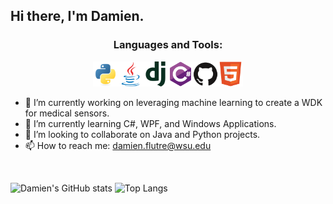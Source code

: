 ## Hi there, I'm Damien.


<h3 align="center">Languages and Tools:</h3>
<p align="center"> <img src="https://github.com/devicons/devicon/blob/master/icons/python/python-original.svg" alt="Python" width="40" height="40"/><img src="https://github.com/devicons/devicon/blob/master/icons/java/java-original.svg" alt="Java" width="40" height="40"/><img src="https://github.com/devicons/devicon/blob/master/icons/django/django-plain.svg" alt="Django" width="40" height"40"/><img src="https://github.com/devicons/devicon/blob/master/icons/csharp/csharp-original.svg" alt="C#" width="40" height="40"/><img src="https://github.com/devicons/devicon/blob/master/icons/github/github-original.svg" alt="Github" width="40" height="40"/><img src="https://github.com/devicons/devicon/blob/master/icons/html5/html5-original.svg" alt="HTML5" width="40" height="40"/>


- 🔭 I’m currently working on leveraging machine learning to create a WDK for medical sensors.
- 🌱 I’m currently learning C#, WPF, and Windows Applications.
- 👯 I’m looking to collaborate on Java and Python projects.
- 📫 How to reach me: damien.flutre@wsu.edu

</br>

![Damien's GitHub stats](https://github-readme-stats.vercel.app/api?username=DamiennFl&rank_icon=github&theme=transparent)
![Top Langs](https://github-readme-stats.vercel.app/api/top-langs/?username=DamiennFl&theme=transparent)
